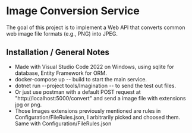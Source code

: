 # Image Conversion Service

The goal of this project is to implement a Web API that converts
common web image file formats (e.g., PNG) into JPEG.

## Installation / General Notes

- Made with Visual Studio Code 2022 on Windows, using sqlite for database, Entity Framework for ORM.
- docker-compose up -- build to start the main service.
- dotnet run --project tools/Imagination -- to send the test out files.
- Or just use postman with a default POST request at "http://localhost:5000/convert" 
  and send a image file with extensions jpg or png.
- Those Images extensions previously mentioned are rules in Configuration/FileRules.json, 
  I arbitrarily picked and choosed them. Same with Configuration/FileRules.json
